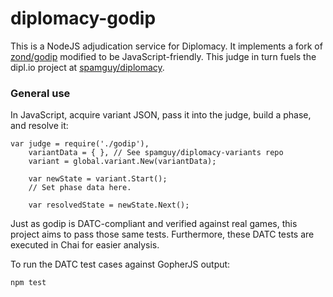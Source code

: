 diplomacy-godip
=====

This is a NodeJS adjudication service for Diplomacy. It implements a fork of [zond/godip](https://www.github.com/spamguy/godip) modified to be JavaScript-friendly. This judge in turn fuels the dipl.io project at [spamguy/diplomacy](https://www.github.com/spamguy/diplomacy).
### General use

In JavaScript, acquire variant JSON, pass it into the judge, build a phase, and resolve it:

```
var judge = require('./godip'),
    variantData = { }, // See spamguy/diplomacy-variants repo
    variant = global.variant.New(variantData);

    var newState = variant.Start();
    // Set phase data here.

    var resolvedState = newState.Next();
```

Just as godip is DATC-compliant and verified against real games, this project aims to pass those same tests. Furthermore, these DATC tests are executed in Chai for easier analysis.

To run the DATC test cases against GopherJS output:

```
npm test
```
